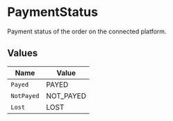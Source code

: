 # PaymentStatus

Payment status of the order on the connected platform.


## Values

| Name       | Value      |
| ---------- | ---------- |
| `Payed`    | PAYED      |
| `NotPayed` | NOT_PAYED  |
| `Lost`     | LOST       |